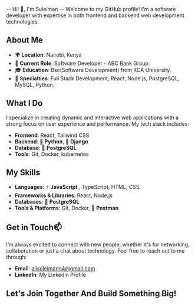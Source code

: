 -- Hi! 👋, I'm Suleiman --
Welcome to my GitHub profile! I'm a software developer with expertise in both frontend and backend web development technologies.

About Me
-
* 🌍 **Location**: Nairobi, Kenya
* 💼 **Current Role**: Software Developer - ABC Bank Group.
* 🎓 **Education**: Bsc(Software Development) from KCA University.
* 🌟 **Specialties**: Full Stack Development, React, Node.js, PostgreSQL, MySQL, Python.

What I Do
-
I specialize in creating dynamic and interactive web applications with a strong focus on user experience and performance. My tech stack includes:

* **Frontend**: React, Tailwind CSS
* **Backend**: 🐍 **Python**,  🌿 **Django**
* **Database**: 🐘 **PostgreSQL**
* **Tools**: Git, Docker, kubernetes

My Skills
-
* **Languages**:  ⚡ **JavaScript** , TypeScript, HTML, CSS
* **Frameworks & Libraries**: React, Node.js
* **Databases**: 🐘 **PostgreSQL**
* **Tools & Platforms**: Git, Docker, 📮 **Postman**

Get in Touch📫
-
I’m always excited to connect with new people, whether it's for networking, collaboration or just a chat about technology. Feel free to reach out to me through:

* **Email**: alisuleimann4@gmail.com
* **LinkedIn**: My LinkedIn Profile

Let's Join Together And Build Something Big!
-

